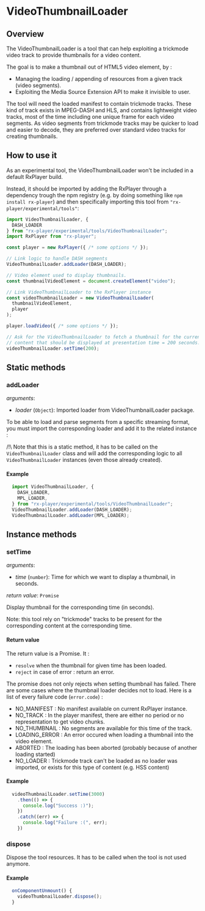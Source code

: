 # VideoThumbnailLoader #########################################################


## Overview ####################################################################

The VideoThumbnailLoader is a tool that can help exploiting a trickmode video
track to provide thumbnails for a video content.

The goal is to make a thumbnail out of HTML5 video element, by :
- Managing the loading / appending of resources from a given track
(video segments).
- Exploiting the Media Source Extension API to make it invisible to user.

The tool will need the loaded manifest to contain trickmode tracks. These kind
of track exists in MPEG-DASH and HLS, and contains lightweight video tracks,
most of the time including one unique frame for each video segments. As video
segments from trickmode tracks may be quicker to load and easier to decode, they
are preferred over standard video tracks for creating thumbnails.

## How to use it ###############################################################


As an experimental tool, the VideoThumbnailLoader won't be included in a
default RxPlayer build.

Instead, it should be imported by adding the RxPlayer through a dependency
trough the npm registry (e.g. by doing something like ``npm install
rx-player``) and then specifically importing this tool from
``"rx-player/experimental/tools"``:

```js
import VideoThumbnailLoader, {
  DASH_LOADER
} from "rx-player/experimental/tools/VideoThumbnailLoader";
import RxPlayer from "rx-player";

const player = new RxPlayer({ /* some options */ });

// Link logic to handle DASH segments
VideoThumbnailLoader.addLoader(DASH_LOADER);

// Video element used to display thumbnails.
const thumbnailVideoElement = document.createElement("video");

// Link VideoThumbnailLoader to the RxPlayer instance
const videoThumbnailLoader = new VideoThumbnailLoader(
  thumbnailVideoElement,
  player
);

player.loadVideo({ /* some options */ });

// Ask for the VideoThumbnailLoader to fetch a thumbnail for the current
// content that should be displayed at presentation time = 200 seconds.
videoThumbnailLoader.setTime(200);
```

## Static methods ##############################################################

### addLoader ##################################################################

_arguments_:
  - _loader_ (``Object``): Imported loader from VideoThumbnailLoader package.

To be able to load and parse segments from a specific streaming format, you must
import the corresponding loader and add it to the related instance :

/!\ Note that this is a static method, it has to be called on the
`VideoThumbnailLoader` class and will add the corresponding logic to all
`VideoThumbnailLoader` instances (even those already created).

#### Example

```js
  import VideoThumbnailLoader, {
    DASH_LOADER,
    MPL_LOADER,
  } from "rx-player/experimental/tools/VideoThumbnailLoader";
  VideoThumbnailLoader.addLoader(DASH_LOADER);
  VideoThumbnailLoader.addLoader(MPL_LOADER);
```

## Instance methods ############################################################

### setTime ####################################################################

_arguments_:

  - _time_ (``number``): Time for which we want to display a thumbnail, in
    seconds.

_return value_: ``Promise``

Display thumbnail for the corresponding time (in seconds).

Note: this tool rely on "trickmode" tracks to be present for the corresponding
content at the corresponding time.

#### Return value

The return value is a Promise.
It :
- ``resolve`` when the thumbnail for given time has been loaded.
- ``reject`` in case of error : return an error.

The promise does not only rejects when setting thumbnail has failed. There are
some cases where the thumbnail loader decides not to load. Here is a list of
every failure code (``error.code``) :
- NO_MANIFEST : No manifest available on current RxPlayer instance.
- NO_TRACK : In the player manifest, there are either no period or no
             representation to get video chunks.
- NO_THUMBNAIL : No segments are available for this time of the track.
- LOADING_ERROR : An error occured when loading a thumbnail into the video
                  element.
- ABORTED : The loading has been aborted (probably because of another loading
            started)
- NO_LOADER : Trickmode track can't be loaded as no loader was imported, or
              exists for this type of content (e.g. HSS content)

#### Example

```js
  videoThumbnailLoader.setTime(3000)
    .then(() => {
      console.log("Success :)");
    })
    .catch((err) => {
      console.log("Failure :(", err);
    })
```

### dispose ###################################################################

Dispose the tool resources. It has to be called when the tool is not used
anymore.

#### Example

```js
  onComponentUnmount() {
    videoThumbnailLoader.dispose();
  }
```

